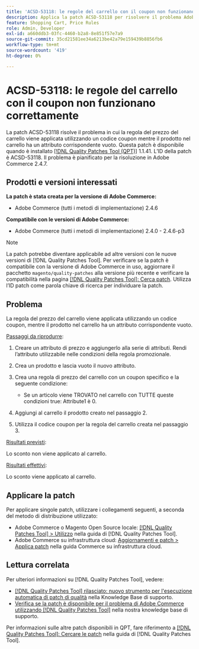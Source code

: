 ```yaml
---
title: 'ACSD-53118: le regole del carrello con il coupon non funzionano correttamente'
description: Applica la patch ACSD-53118 per risolvere il problema Adobe Commerce in cui la regola del prezzo del carrello viene applicata utilizzando un codice coupon mentre il prodotto nel carrello ha un attributo corrispondente vuoto.
feature: Shopping Cart, Price Rules
role: Admin, Developer
exl-id: a660ddb3-03fc-4460-b2a8-8e851f57e7a9
source-git-commit: 35cd21581ee34a6213be42a79e159439b8856fb6
workflow-type: tm+mt
source-wordcount: '419'
ht-degree: 0%

---
```


# ACSD-53118: le regole del carrello con il coupon non funzionano correttamente

La patch ACSD-53118 risolve il problema in cui la regola del prezzo del carrello viene applicata utilizzando un codice coupon mentre il prodotto nel carrello ha un attributo corrispondente vuoto. Questa patch è disponibile quando è installato [[!DNL Quality Patches Tool (QPT)]](/help/announcements/adobe-commerce-announcements/magento-quality-patches-released-new-tool-to-self-serve-quality-patches.md) 1.1.41. L’ID della patch è ACSD-53118. Il problema è pianificato per la risoluzione in Adobe Commerce 2.4.7.

## Prodotti e versioni interessati

**La patch è stata creata per la versione di Adobe Commerce:**

* Adobe Commerce (tutti i metodi di implementazione) 2.4.6

**Compatibile con le versioni di Adobe Commerce:**

* Adobe Commerce (tutti i metodi di implementazione) 2.4.0 - 2.4.6-p3

>[!NOTE]
>
>La patch potrebbe diventare applicabile ad altre versioni con le nuove versioni di [!DNL Quality Patches Tool]. Per verificare se la patch è compatibile con la versione di Adobe Commerce in uso, aggiornare il pacchetto `magento/quality-patches` alla versione più recente e verificare la compatibilità nella pagina [[!DNL Quality Patches Tool]: Cerca patch](https://experienceleague.adobe.com/tools/commerce-quality-patches/index.html). Utilizza l’ID patch come parola chiave di ricerca per individuare la patch.

## Problema

La regola del prezzo del carrello viene applicata utilizzando un codice coupon, mentre il prodotto nel carrello ha un attributo corrispondente vuoto.

<u>Passaggi da riprodurre</u>:

1. Creare un attributo di prezzo e aggiungerlo alla serie di attributi. Rendi l’attributo utilizzabile nelle condizioni della regola promozionale.
1. Crea un prodotto e lascia vuoto il nuovo attributo.
1. Crea una regola di prezzo del carrello con un coupon specifico e la seguente condizione:

   * Se un articolo viene TROVATO nel carrello con TUTTE queste condizioni true: Attribute1 è 0.

1. Aggiungi al carrello il prodotto creato nel passaggio 2.
1. Utilizza il codice coupon per la regola del carrello creata nel passaggio 3.

<u>Risultati previsti</u>:

Lo sconto non viene applicato al carrello.

<u>Risultati effettivi</u>:

Lo sconto viene applicato al carrello.

## Applicare la patch

Per applicare singole patch, utilizzare i collegamenti seguenti, a seconda del metodo di distribuzione utilizzato:

* Adobe Commerce o Magento Open Source locale: [[!DNL Quality Patches Tool] > Utilizzo](https://experienceleague.adobe.com/docs/commerce-operations/tools/quality-patches-tool/usage.html) nella guida di [!DNL Quality Patches Tool].
* Adobe Commerce su infrastruttura cloud: [Aggiornamenti e patch > Applica patch](https://experienceleague.adobe.com/docs/commerce-cloud-service/user-guide/develop/upgrade/apply-patches.html) nella guida Commerce su infrastruttura cloud.

## Lettura correlata

Per ulteriori informazioni su [!DNL Quality Patches Tool], vedere:

* [[!DNL Quality Patches Tool] rilasciato: nuovo strumento per l&#39;esecuzione automatica di patch di qualità](/help/announcements/adobe-commerce-announcements/magento-quality-patches-released-new-tool-to-self-serve-quality-patches.md) nella Knowledge Base di supporto.
* [Verifica se la patch è disponibile per il problema di Adobe Commerce utilizzando  [!DNL Quality Patches Tool]](/help/support-tools/patches-available-in-qpt-tool/check-patch-for-magento-issue-with-magento-quality-patches.md) nella nostra knowledge base di supporto.

Per informazioni sulle altre patch disponibili in QPT, fare riferimento a [[!DNL Quality Patches Tool]: Cercare le patch](https://experienceleague.adobe.com/tools/commerce-quality-patches/index.html) nella guida di [!DNL Quality Patches Tool].
